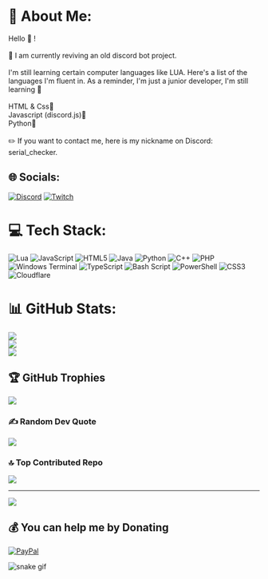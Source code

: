 # 💫 About Me:
Hello 👋 !<br><br>🤖 I am currently reviving an old discord bot project.<br><br>I'm still learning certain computer languages ​​like LUA. Here's a list of the languages ​​I'm fluent in. As a reminder, I'm just a junior developer, I'm still learning 🌱<br><br>HTML & Css🎨<br>Javascript (discord.js)🧠<br>Python🐍<br><br>✏️ If you want to contact me, here is my nickname on Discord: serial_checker.


## 🌐 Socials:
[![Discord](https://img.shields.io/badge/Discord-%237289DA.svg?logo=discord&logoColor=white)](https://discord.gg/NaAzPMu3Jy) [![Twitch](https://img.shields.io/badge/Twitch-%239146FF.svg?logo=Twitch&logoColor=white)](https://twitch.tv/serial__checker) 

# 💻 Tech Stack:
![Lua](https://img.shields.io/badge/lua-%232C2D72.svg?style=for-the-badge&logo=lua&logoColor=white) ![JavaScript](https://img.shields.io/badge/javascript-%23323330.svg?style=for-the-badge&logo=javascript&logoColor=%23F7DF1E) ![HTML5](https://img.shields.io/badge/html5-%23E34F26.svg?style=for-the-badge&logo=html5&logoColor=white) ![Java](https://img.shields.io/badge/java-%23ED8B00.svg?style=for-the-badge&logo=openjdk&logoColor=white) ![Python](https://img.shields.io/badge/python-3670A0?style=for-the-badge&logo=python&logoColor=ffdd54) ![C++](https://img.shields.io/badge/c++-%2300599C.svg?style=for-the-badge&logo=c%2B%2B&logoColor=white) ![PHP](https://img.shields.io/badge/php-%23777BB4.svg?style=for-the-badge&logo=php&logoColor=white) ![Windows Terminal](https://img.shields.io/badge/Windows%20Terminal-%234D4D4D.svg?style=for-the-badge&logo=windows-terminal&logoColor=white) ![TypeScript](https://img.shields.io/badge/typescript-%23007ACC.svg?style=for-the-badge&logo=typescript&logoColor=white) ![Bash Script](https://img.shields.io/badge/bash_script-%23121011.svg?style=for-the-badge&logo=gnu-bash&logoColor=white) ![PowerShell](https://img.shields.io/badge/PowerShell-%235391FE.svg?style=for-the-badge&logo=powershell&logoColor=white) ![CSS3](https://img.shields.io/badge/css3-%231572B6.svg?style=for-the-badge&logo=css3&logoColor=white) ![Cloudflare](https://img.shields.io/badge/Cloudflare-F38020?style=for-the-badge&logo=Cloudflare&logoColor=white)
# 📊 GitHub Stats:
![](https://github-readme-stats.vercel.app/api?username=ImSerial&theme=dark&hide_border=true&include_all_commits=true&count_private=false)<br/>
![](https://nirzak-streak-stats.vercel.app/?user=ImSerial&theme=dark&hide_border=true)<br/>
![](https://github-readme-stats.vercel.app/api/top-langs/?username=ImSerial&theme=dark&hide_border=true&include_all_commits=true&count_private=false&layout=compact)

## 🏆 GitHub Trophies
![](https://github-profile-trophy.vercel.app/?username=ImSerial&theme=radical&no-frame=false&no-bg=true&margin-w=4)

### ✍️ Random Dev Quote
![](https://quotes-github-readme.vercel.app/api?type=vetical&theme=radical)

### 🔝 Top Contributed Repo
![](https://github-contributor-stats.vercel.app/api?username=ImSerial&limit=5&theme=dark&combine_all_yearly_contributions=true)

---
[![](https://visitcount.itsvg.in/api?id=ImSerial&icon=0&color=0)](https://visitcount.itsvg.in)

  ## 💰 You can help me by Donating
  [![PayPal](https://img.shields.io/badge/PayPal-00457C?style=for-the-badge&logo=paypal&logoColor=white)](https://paypal.me/ItsSoGod) 

![snake gif](https://github.com/YOUR_USERNAME/YOUR_USERNAME/blob/output/github-contribution-grid-snake.gif)
